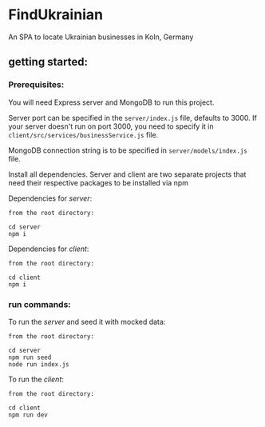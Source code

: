 # FindUkrainian

An SPA to locate Ukrainian businesses in Koln, Germany

## getting started:

### Prerequisites:

You will need Express server and MongoDB to run this project.

Server port can be specified in the `server/index.js` file, defaults to 3000. If your server doesn't run on port 3000, you need to specify it in `client/src/services/businessService.js` file.

MongoDB connection string is to be specified in `server/models/index.js` file.

Install all dependencies. Server and client are two separate projects that need their respective packages to be installed via npm

Dependencies for _server_:

```
from the root directory:

cd server
npm i
```

Dependencies for _client_:

```
from the root directory:

cd client
npm i
```

### run commands:

To run the _server_ and seed it with mocked data:

```
from the root directory:

cd server
npm run seed
node run index.js

```

To run the _client_:

```
from the root directory:

cd client
npm run dev
```
